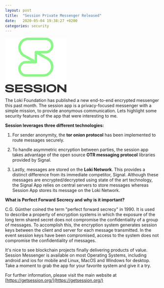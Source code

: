 ```yaml
---
layout: post
title:  "Session Private Messenger Released"
date:   2020-05-04 19:38:27 +0200
categories: security
---
```


![Session App](/assets/img/main/SESSION_Vert.png "Session App")

The Loki Foundation has published a new end-to-end encrypted messenger this past month. The session app is a privacy-focused messenger with a simple mission, to provide anonymous communication.  Lets highlight some security features of the app that were interesting to me.  

**Session leverages three different technologies:**

1. For sender anonymity, the **tor onion protocol** has been implemented to route messages securely.

2. To handle asymmetric encryption between parties, the session app takes advantage of the open source **OTR messaging protocol** libraries provided by Signal. 

3. Lastly, messages are stored on the **Loki Network**. This provides a distinct difference from its immediate competitor, Signal.  Although these messages are encrypted/decrypted using state of the art technology, the Signal App relies on central servers to store messages whereas Session App stores its message on the Loki Network.

**What is Perfect Forward Secrecy and why is it important?**

C.G. Günther coined the term "perfect forward secrecy" in 1990.  It is used to describe a property of encryption systems in which the exposure of the long term shared secret does not compromise the confidentiality of a group of messages.  To accomplish this, the encryption system generates session keys between the client and server for each message transmitted.  In the event session keys have been compromised, access to the system does not compromise the confidentiality of messages.

It's nice to see blockchain projects finally delivering products of value.  Session Messenger is available on most Operating Systems, including android and ios for mobile and Linux, MacOS and Windows for desktop.  Take a moment to grab the app for your favorite system and give it a try.  

For further information, please visit the main website at [https://getsession.org/](https://getsession.org/)

